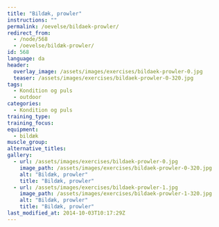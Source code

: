 ```yaml
---
title: "Bildæk, prowler"
instructions: ""
permalink: /oevelse/bildaek-prowler/
redirect_from:
  - /node/568
  - /oevelse/bildæk-prowler/
id: 568
language: da
header:
  overlay_image: /assets/images/exercises/bildaek-prowler-0.jpg
  teaser: /assets/images/exercises/bildaek-prowler-0-320.jpg
tags:
  - Kondition og puls
  - outdoor
categories:
  - Kondition og puls
training_type: 
training_focus: 
equipment:
  - bildæk
muscle_group:
alternative_titles:
gallery:
  - url: /assets/images/exercises/bildaek-prowler-0.jpg
    image_path: /assets/images/exercises/bildaek-prowler-0-320.jpg
    alt: "Bildæk, prowler"
    title: "Bildæk, prowler"
  - url: /assets/images/exercises/bildaek-prowler-1.jpg
    image_path: /assets/images/exercises/bildaek-prowler-1-320.jpg
    alt: "Bildæk, prowler"
    title: "Bildæk, prowler"
last_modified_at: 2014-10-03T10:17:29Z
---
```



